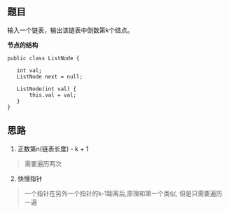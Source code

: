 ## 题目
输入一个链表，输出该链表中倒数第k个结点。

**节点的结构**

 ``` 
 public class ListNode { 
    
    int val;
    ListNode next = null;
    
    ListNode(int val) {
        this.val = val;
    }
} 
```
## 思路
1. 正数第n(链表长度) - k + 1 
> 需要遍历两次
2. 快慢指针
> 一个指针在另外一个指针的k-1距离后,原理和第一个类似,
但是只需要遍历一遍